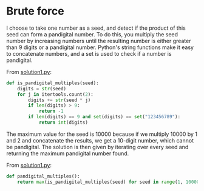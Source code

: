 # Brute force

I choose to take one number as a seed, and detect if the product of this seed can form a pandigital number.
To do this, you multiply the seed number by increasing numbers until the resulting number is either greater than 9 digits or a pandigital number.
Python's string functions make it easy to concatenate numbers, and a set is used to check if a number is pandigital.

From [solution1.py](https://github.com/TurtleSmoke/Project-Euler/blob/main/problems/problem_0038/solution1.py):

```python
def is_pandigital_multiples(seed):
    digits = str(seed)
    for j in itertools.count(2):
        digits += str(seed * j)
        if len(digits) > 9:
            return -1
        if len(digits) == 9 and set(digits) == set("123456789"):
            return int(digits)
```

The maximum value for the seed is 10000 because if we multiply 10000 by 1 and 2 and concatenate the results, we get a 10-digit number, which cannot be pandigital.
The solution is then given by iterating over every seed and returning the maximum pandigital number found.

From [solution1.py](https://github.com/TurtleSmoke/Project-Euler/blob/main/problems/problem_0038/solution1.py):

```python
def pandigital_multiples():
    return max(is_pandigital_multiples(seed) for seed in range(1, 10000))
```
